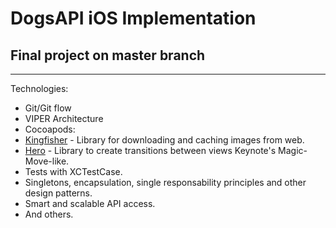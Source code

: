 # DogsAPI iOS Implementation
## Final project on master branch
---
Technologies: 
* Git/Git flow
* VIPER Architecture
* Cocoapods:
* [Kingfisher](https://github.com/onevcat/Kingfisher) -  Library for downloading and caching images from web. 
* [Hero](https://github.com/HeroTransitions/Hero) - Library to create transitions between views Keynote's Magic-Move-like.
* Tests with XCTestCase.
* Singletons, encapsulation, single responsability principles and other design patterns.
* Smart and scalable API access.
* And others.
